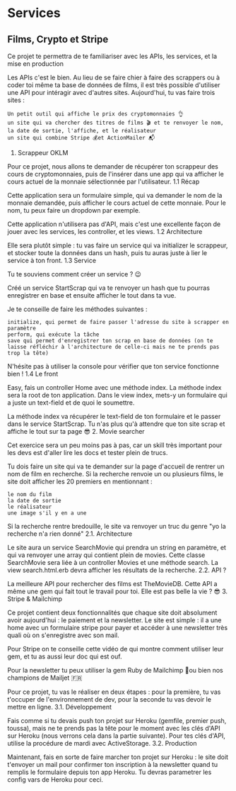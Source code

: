 # Services
## Films, Crypto et Stripe
Ce projet te permettra de te familiariser avec les APIs, les services, et la mise en production

Les APIs c'est le bien. Au lieu de se faire chier à faire des scrappers ou à coder toi même ta base de données de films, il est très possible d'utiliser une API pour intéragir avec d'autres sites. Aujourd'hui, tu vas faire trois sites :

    Un petit outil qui affiche le prix des cryptomonnaies 👌
    un site qui va chercher des titres de films 🎬 et te renvoyer le nom, la date de sortie, l'affiche, et le réalisateur
    un site qui combine Stripe 💰et ActionMailer 📬

1. Scrappeur OKLM

Pour ce projet, nous allons te demander de récupérer ton scrappeur des cours de cryptomonnaies, puis de l'insérer dans une app qui va afficher le cours actuel de la monnaie sélectionnée par l'utilisateur.
1.1 Récap

Cette application sera un formulaire simple, qui va demander le nom de la monnaie demandée, puis afficher le cours actuel de cette monnaie. Pour le nom, tu peux faire un dropdown par exemple.

Cette application n'utilisera pas d'API, mais c'est une excellente façon de jouer avec les services, les controller, et les views.
1.2 Architecture

Elle sera plutôt simple : tu vas faire un service qui va initializer le scrappeur, et stocker toute la données dans un hash, puis tu auras juste à lier le service à ton front.
1.3 Service

Tu te souviens comment créer un service ? 😉

Créé un service StartScrap qui va te renvoyer un hash que tu pourras enregistrer en base et ensuite afficher le tout dans ta vue.

Je te conseille de faire les méthodes suivantes :

    initialize, qui permet de faire passer l'adresse du site à scrapper en paramètre
    perform, qui exécute la tâche
    save qui permet d'enregistrer ton scrap en base de données (on te laisse réfléchir à l'architecture de celle-ci mais ne te prends pas trop la tête)

N'hésite pas à utiliser la console pour vérifier que ton service fonctionne bien !
1.4 Le front

Easy, fais un controller Home avec une méthode index. La méthode index sera la root de ton application. Dans le view index, mets-y un formulaire qui a juste un text-field et de quoi le soumettre.

La méthode index va récupérer le text-field de ton formulaire et le passer dans le service StartScrap. Tu n'as plus qu'à attendre que ton site scrap et affiche le tout sur ta page 😎
2. Movie searcher

Cet exercice sera un peu moins pas à pas, car un skill très important pour les devs est d'aller lire les docs et tester plein de trucs.

Tu dois faire un site qui va te demander sur la page d'accueil de rentrer un nom de film en recherche. Si la recherche renvoie un ou plusieurs films, le site doit afficher les 20 premiers en mentionnant :

    le nom du film
    la date de sortie
    le réalisateur
    une image s'il y en a une

Si la recherche rentre bredouille, le site va renvoyer un truc du genre "yo la recherche n'a rien donné"
2.1. Architecture

Le site aura un service SearchMovie qui prendra un string en paramètre, et qui va renvoyer une array qui contient plein de movies. Cette classe SearchMovie sera liée à un controller Movies et une méthode search. La view search.html.erb devra afficher les résultats de la recherche.
2.2. API ?

La meilleure API pour rechercher des films est TheMovieDB. Cette API a même une gem qui fait tout le travail pour toi. Elle est pas belle la vie ? 😎
3. Stripe & Mailchimp

Ce projet contient deux fonctionnalités que chaque site doit absolument avoir aujourd'hui : le paiement et la newsletter. Le site est simple : il a une home avec un formulaire stripe pour payer et accéder à une newsletter très quali où on s'enregistre avec son mail.

Pour Stripe on te conseille cette vidéo de qui montre comment utiliser leur gem, et tu as aussi leur doc qui est ouf.

Pour la newsletter tu peux utiliser la gem Ruby de Mailchimp 🐒ou bien nos champions de Mailjet 🇫🇷

Pour ce projet, tu vas le réaliser en deux étapes : pour la première, tu vas t'occuper de l'environnement de dev, pour la seconde tu vas devoir le mettre en ligne.
3.1. Développement

Fais comme si tu devais push ton projet sur Heroku (gemfile, premier push, toussa), mais ne te prends pas la tête pour le moment avec les clés d'API sur Heroku (nous verrons cela dans la partie suivante). Pour tes clés d'API, utilise la procédure de mardi avec ActiveStorage.
3.2. Production

Maintenant, fais en sorte de faire marcher ton projet sur Heroku : le site doit t'envoyer un mail pour confirmer ton inscription à la newsletter quand tu remplis le formulaire depuis ton app Heroku. Tu devras parametrer les config vars de Heroku pour ceci.